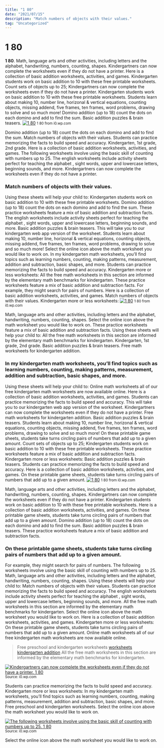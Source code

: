 ```yaml
---
title: "1 80"
date: "2021/07/15"
description: "Match numbers of objects with their values."
tag: "Uncategorized"
---
```


# 1 80
**1 80**. Math, language arts and other activities, including letters and the alphabet, handwriting, numbers, counting, shapes. Kindergartners can now complete the worksheets even if they do not have a printer. Here is a collection of basic addition worksheets, activities, and games. Kindergarten students work on basic addition to 10 with these free printable worksheets. Count sets of objects up to 25;
Kindergartners can now complete the worksheets even if they do not have a printer. Kindergarten students work on basic addition to 10 with these free printable worksheets. Students learn about making 10, number line, horizonal &amp; vertical equations, counting objects, missing addend, five frames, ten frames, word problems, drawing to solve and so much more! Domino addition (up to 18) count the dots on each domino and add to find the sum. Basic addition puzzles &amp; brain teasers.
[![1 80](https://i0.wp.com/6830041 "1 80")](https://i0.wp.com/6830041)
<small>1 80 from i0.wp.com</small>

Domino addition (up to 18) count the dots on each domino and add to find the sum. Match numbers of objects with their values. Students can practice memorizing the facts to build speed and accuracy. Kindergarten, 1st grade, 2nd grade. Here is a collection of basic addition worksheets, activities, and games. The following worksheets involve using the basic skill of counting with numbers up to 25. The english worksheets include activity sheets perfect for teaching the alphabet , sight words, upper and lowercase letters, beginning sounds, and more. Kindergartners can now complete the worksheets even if they do not have a printer.

### Match numbers of objects with their values.
Using these sheets will help your child to: Kindergarten students work on basic addition to 10 with these free printable worksheets. Domino addition (up to 18) count the dots on each domino and add to find the sum. These practice worksheets feature a mix of basic addition and subtraction facts. The english worksheets include activity sheets perfect for teaching the alphabet , sight words, upper and lowercase letters, beginning sounds, and more. Basic addition puzzles &amp; brain teasers. This will take you to our kindergarten web app version of the worksheet. Students learn about making 10, number line, horizonal &amp; vertical equations, counting objects, missing addend, five frames, ten frames, word problems, drawing to solve and so much more! Select the online icon above the math worksheet you would like to work on. In my kindergarten math worksheets, you’ll find topics such as learning numbers, counting, making patterns, measurement, addition and subtraction, basic shapes, and more. Students can practice memorizing the facts to build speed and accuracy. Kindergarten more or less worksheets: All the free math worksheets in this section are informed by the elementary math benchmarks for kindergarten.
These practice worksheets feature a mix of basic addition and subtraction facts. For example, they might search for pairs of numbers. Here is a collection of basic addition worksheets, activities, and games. Match numbers of objects with their values. Kindergarten more or less worksheets:
[![1 80](https://i0.wp.com/6830041 "1 80")](https://i0.wp.com/6830041)
<small>1 80 from i0.wp.com</small>

Math, language arts and other activities, including letters and the alphabet, handwriting, numbers, counting, shapes. Select the online icon above the math worksheet you would like to work on. These practice worksheets feature a mix of basic addition and subtraction facts. Using these sheets will help your child to: All the free math worksheets in this section are informed by the elementary math benchmarks for kindergarten. Kindergarten, 1st grade, 2nd grade. Basic addition puzzles &amp; brain teasers. Free math worksheets for kindergarten addition.

### In my kindergarten math worksheets, you’ll find topics such as learning numbers, counting, making patterns, measurement, addition and subtraction, basic shapes, and more.
Using these sheets will help your child to: Online math worksheets all of our free kindergarten math worksheets are now available online. Here is a collection of basic addition worksheets, activities, and games. Students can practice memorizing the facts to build speed and accuracy. This will take you to our kindergarten web app version of the worksheet. Kindergartners can now complete the worksheets even if they do not have a printer. Free math worksheets for kindergarten addition. Basic addition puzzles &amp; brain teasers. Students learn about making 10, number line, horizonal &amp; vertical equations, counting objects, missing addend, five frames, ten frames, word problems, drawing to solve and so much more! On these printable game sheets, students take turns circling pairs of numbers that add up to a given amount. Count sets of objects up to 25; Kindergarten students work on basic addition to 10 with these free printable worksheets. These practice worksheets feature a mix of basic addition and subtraction facts.
Kindergarten more or less worksheets: Basic addition puzzles &amp; brain teasers. Students can practice memorizing the facts to build speed and accuracy. Here is a collection of basic addition worksheets, activities, and games. On these printable game sheets, students take turns circling pairs of numbers that add up to a given amount.
[![1 80](https://i0.wp.com/6830041 "1 80")](https://i0.wp.com/6830041)
<small>1 80 from i0.wp.com</small>

Math, language arts and other activities, including letters and the alphabet, handwriting, numbers, counting, shapes. Kindergartners can now complete the worksheets even if they do not have a printer. Kindergarten students work on basic addition to 10 with these free printable worksheets. Here is a collection of basic addition worksheets, activities, and games. On these printable game sheets, students take turns circling pairs of numbers that add up to a given amount. Domino addition (up to 18) count the dots on each domino and add to find the sum. Basic addition puzzles &amp; brain teasers. These practice worksheets feature a mix of basic addition and subtraction facts.

### On these printable game sheets, students take turns circling pairs of numbers that add up to a given amount.
For example, they might search for pairs of numbers. The following worksheets involve using the basic skill of counting with numbers up to 25. Math, language arts and other activities, including letters and the alphabet, handwriting, numbers, counting, shapes. Using these sheets will help your child to: Match numbers of objects with their values. Students can practice memorizing the facts to build speed and accuracy. The english worksheets include activity sheets perfect for teaching the alphabet , sight words, upper and lowercase letters, beginning sounds, and more. All the free math worksheets in this section are informed by the elementary math benchmarks for kindergarten. Select the online icon above the math worksheet you would like to work on. Here is a collection of basic addition worksheets, activities, and games. Kindergarten more or less worksheets: On these printable game sheets, students take turns circling pairs of numbers that add up to a given amount. Online math worksheets all of our free kindergarten math worksheets are now available online.

> Free preschool and kindergarten worksheets [worksheets kindergarten addition](https://lambert-stewart.pages.dev/posts/worksheets-kindergarten-addition) All the free math worksheets in this section are informed by the elementary math benchmarks for kindergarten.

[![Kindergartners can now complete the worksheets even if they do not have a printer. 1 80](1 "1 80")](https://i0.wp.com/6830041)
<small>Source: i0.wp.com</small>

Students can practice memorizing the facts to build speed and accuracy. Kindergarten more or less worksheets: In my kindergarten math worksheets, you’ll find topics such as learning numbers, counting, making patterns, measurement, addition and subtraction, basic shapes, and more. Free preschool and kindergarten worksheets. Select the online icon above the math worksheet you would like to work on.

[![The following worksheets involve using the basic skill of counting with numbers up to 25. 1 80](1 "1 80")](https://i0.wp.com/6830041)
<small>Source: i0.wp.com</small>

Select the online icon above the math worksheet you would like to work on.
